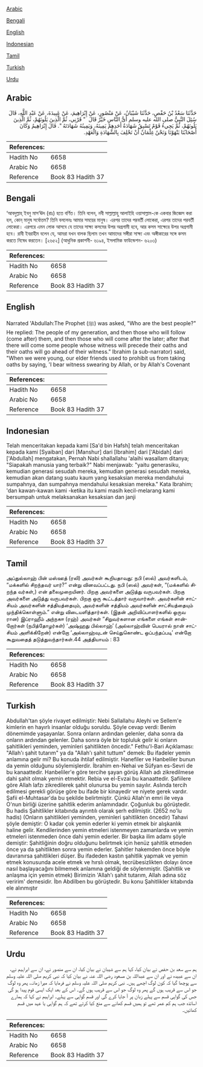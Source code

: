 [Arabic](#arabic)

[Bengali](#bengali)

[English](#english)

[Indonesian](#indonesian)

[Tamil](#tamil)

[Turkish](#turkish)

[Urdu](#urdu)

## Arabic


<div dir="rtl" lang="ar" style={{fontSize:'larger',backgroundColor:'#f8f9fa',padding:20}}>
حَدَّثَنَا سَعْدُ بْنُ حَفْصٍ، حَدَّثَنَا شَيْبَانُ، عَنْ مَنْصُورٍ، عَنْ إِبْرَاهِيمَ، عَنْ عَبِيدَةَ، عَنْ عَبْدِ اللَّهِ، قَالَ سُئِلَ النَّبِيُّ صلى الله عليه وسلم أَىُّ النَّاسِ خَيْرٌ قَالَ ‏ "‏ قَرْنِي، ثُمَّ الَّذِينَ يَلُونَهُمْ، ثُمَّ الَّذِينَ يَلُونَهُمْ، ثُمَّ يَجِيءُ قَوْمٌ تَسْبِقُ شَهَادَةُ أَحَدِهِمْ يَمِينَهُ، وَيَمِينُهُ شَهَادَتَهُ ‏"‏‏.‏ قَالَ إِبْرَاهِيمُ وَكَانَ أَصْحَابُنَا يَنْهَوْنَا وَنَحْنُ غِلْمَانٌ أَنْ نَحْلِفَ بِالشَّهَادَةِ وَالْعَهْدِ‏.‏
</div>
<div style={{backgroundColor:'#f8f9fa',padding:20, marginBottom: 10}}><table> <thead> <tr> <th>References:</th> <th></th> </tr> </thead> <tbody><tr><td>Hadith No</td><td>6658</td></tr><tr><td>Arabic No</td><td>6658</td></tr><tr><td>Reference</td><td>Book 83 Hadith 37</td></tr></tbody></table></div>

## Bengali


<div dir="ltr" lang="bn" style={{fontSize:'larger',backgroundColor:'#f8f9fa',padding:20}}>
‘আবদুল্লাহ্ ইবনু মাস‘ঊদ (রাঃ) হতে বর্ণিত। তিনি বলেন, নবী সাল্লাল্লাহু আলাইহি ওয়াসাল্লাম-কে একবার জিজ্ঞেস করা হল, কোন্ মানুষ সর্বোত্তম? তিনি বললেনঃ আমার সময়ের মানুষ। এরপর তাদের পরবর্তী লোকেরা, এরপর তাদের পরবর্তী লোকেরা। এরপরে এমন লোক আসবে যে তাদের সাক্ষ্য কসমের উপর অগ্রগামী হবে, আর কসম সাক্ষ্যের উপর অগ্রগামী হবে। রাবী ইবরাহীম বলেন যে, আমরা যখন বালক ছিলাম তখন আমাদের সঙ্গীরা সাক্ষ্য এবং অঙ্গীকারের সঙ্গে কসম করতে নিষেধ করতেন। [২৬৫২] (আধুনিক প্রকাশনী- ৬১৯৪, ইসলামিক ফাউন্ডেশন- ৬২০৩)
</div>
<div style={{backgroundColor:'#f8f9fa',padding:20, marginBottom: 10}}><table> <thead> <tr> <th>References:</th> <th></th> </tr> </thead> <tbody><tr><td>Hadith No</td><td>6658</td></tr><tr><td>Arabic No</td><td>6658</td></tr><tr><td>Reference</td><td>Book 83 Hadith 37</td></tr></tbody></table></div>

## English


<div dir="ltr" lang="en" style={{fontSize:'larger',backgroundColor:'#f8f9fa',padding:20}}>
Narrated 'Abdullah:The Prophet (ﷺ) was asked, "Who are the best people?" He replied: The people of my generation, and then those who will follow (come after) them, and then those who will come after the later; after that there will come some people whose witness will precede their oaths and their oaths will go ahead of their witness." Ibrahim (a sub-narrator) said, "When we were young, our elder friends used to prohibit us from taking oaths by saying, 'I bear witness swearing by Allah, or by Allah's Covenant
</div>
<div style={{backgroundColor:'#f8f9fa',padding:20, marginBottom: 10}}><table> <thead> <tr> <th>References:</th> <th></th> </tr> </thead> <tbody><tr><td>Hadith No</td><td>6658</td></tr><tr><td>Arabic No</td><td>6658</td></tr><tr><td>Reference</td><td>Book 83 Hadith 37</td></tr></tbody></table></div>

## Indonesian


<div dir="ltr" lang="id" style={{fontSize:'larger',backgroundColor:'#f8f9fa',padding:20}}>
Telah menceritakan kepada kami [Sa'd bin Hafsh] telah menceritakan kepada kami [Syaiban] dari [Manshur] dari [Ibrahim] dari ['Abidah] dari ['Abdullah] mengatakan, Pernah Nabi shallallahu 'alaihi wasallam ditanya; "Siapakah manusia yang terbaik?" Nabi menjawab: "yaitu generasiku, kemudian generasi sesudah mereka, kemudian generasi sesudah mereka, kemudian akan datang suatu kaum yang kesaksian mereka mendahului sumpahnya, dan sumpahnya mendahului kesaksian mereka." Kata Ibrahim; 'dan kawan-kawan kami -ketika itu kami masih kecil-melarang kami bersumpah untuk melaksanakan kesaksian dan janji
</div>
<div style={{backgroundColor:'#f8f9fa',padding:20, marginBottom: 10}}><table> <thead> <tr> <th>References:</th> <th></th> </tr> </thead> <tbody><tr><td>Hadith No</td><td>6658</td></tr><tr><td>Arabic No</td><td>6658</td></tr><tr><td>Reference</td><td>Book 83 Hadith 37</td></tr></tbody></table></div>

## Tamil


<div dir="ltr" lang="ta" style={{fontSize:'larger',backgroundColor:'#f8f9fa',padding:20}}>
அப்துல்லாஹ் பின் மஸ்ஊத் (ரலி) அவர்கள் கூறியதாவது: நபி (ஸல்) அவர்களிடம், “மக்களில் சிறந்தவர் யார்?” என்று வினவப்பட்டது. நபி (ஸல்) அவர்கள், “(மக்களில் சிறந்த வர்கள்,) என் தலைமுறையினர். பிறகு அவர்களை அடுத்து வருபவர்கள். பிறகு அவர்களை அடுத்து வருபவர்கள். பிறகு ஒரு கூட்டத்தார் வருவார்கள். அவர்களின் சாட்சியம் அவர்களின் சத்தியத்தையும், அவர்களின் சத்தியம் அவர்களின் சாட்சியத்தையும் முந்திக்கொள்ளும்.” என்று விடையளித்தார்கள். (இதன் அறிவிப்பாளர்களில் ஒருவ ரான) இப்ராஹீம் அந்நகஈ (ரஹ்) அவர்கள் “சிறுவர்களான எங்களை எங்கள் சான்றோர்கள் (நபித்தோழர்கள்) ‘அஷ்ஹது பில்லாஹ்’ (அல்லாஹ்வின் பெயரால் நான் சாட்சியம் அளிக்கிறேன்) என்றோ ‘அல்லாஹ்வுடன் செய்துகொண்ட ஒப்பந்தப்படி’ என்றோ கூறுவதைத் தடுத்துவந்தார்கள்.44 அத்தியாயம் : 83
</div>
<div style={{backgroundColor:'#f8f9fa',padding:20, marginBottom: 10}}><table> <thead> <tr> <th>References:</th> <th></th> </tr> </thead> <tbody><tr><td>Hadith No</td><td>6658</td></tr><tr><td>Arabic No</td><td>6658</td></tr><tr><td>Reference</td><td>Book 83 Hadith 37</td></tr></tbody></table></div>

## Turkish


<div dir="ltr" lang="tr" style={{fontSize:'larger',backgroundColor:'#f8f9fa',padding:20}}>
Abdullah'tan şöyle rivayet edilmiştir: Nebi Sallallahu Aleyhi ve Sellem'e kimlerin en hayırlı insanlar olduğu soruldu. Şöyle cevap verdi: Benim dönemimde yaşayanlar. Sonra onların ardından gelenler, daha sonra da onların ardından gelenler. Daha sonra öyle bir topluluk gelir ki onların şahitlikleri yeminden, yeminleri şahitlikten öncedir." Fethu'l-Bari Açıklaması: "Allah'ı şahit tutarım" ya da "Allah'ı şahit tuttum" demek: Bu ifadeler yemin anlamına gelir mi? Bu konuda ihtilaf edilmiştir. Hanefiler ve Hanbeliler bunun da yemin olduğunu söylemişlerdir. İbrahim en-Nehai ve Süfyan es-Sevri de bu kanaattedir. Hanbeliler'e göre tercihe şayan görüş Allah adı zikredilmese dahi şahit olmak yemin etmektir. Rebia ve el-Evzai bu kanaattedir. Şafiilere göre Allah lafzı zikredilerek şahit olunursa bu yemin sayılır. Aslında tercih edilmesi gerekli görüşe göre bu ifade bir kinayedir ve niyete gerek vardır. Şafii el-Muhtasar'da bu şekilde belirtmiştir. Çünkü Allah'ın emri ile veya O'nun birliği üzerine şahitlik ederim anlamındadır. Çoğunluk bu görüştedir. Bu hadis Şahitlikler kitabında ayrıntılı olarak şerh edilmiştir. (2652 no'lu hadis) (Onların şahitlikleri yeminden, yeminleri şahitlikten öncedir) Tahavi şöyle demiştir: O kadar çok yemin ederler ki yemin etmek bir alışkanlık haline gelir. Kendilerinden yemin etmeleri istenmeyen zamanlarda ve yemin etmeleri istenmeden önce dahi yemin ederler. Bir başka ilim adamı şöyle demiştir: Şahitliğinin doğru olduğunu belirtmek için henüz şahitlik etmeden önce ya da şahitlikten sonra yemin ederler. Şahitler hakemden önce böyle davranırsa şahitlikleri düşer. Bu ifadeden kastın şahitlik yapmak ve yemin etmek konusunda acele etmek ve hırslı olmak, tecrübesizlikten dolayı önce nasıl başlayacağını bilmemek anlamına geldiği de söylenmiştir. (Şahitlik ve anlaşma için yemin etmek) Birimizin 'Allah'ı şahit tutarım, Allah adına söz veririm' demesidir. İbn Abdilben bu görüştedir. Bu konu Şahitlikler kitabında ele alınmıştır
</div>
<div style={{backgroundColor:'#f8f9fa',padding:20, marginBottom: 10}}><table> <thead> <tr> <th>References:</th> <th></th> </tr> </thead> <tbody><tr><td>Hadith No</td><td>6658</td></tr><tr><td>Arabic No</td><td>6658</td></tr><tr><td>Reference</td><td>Book 83 Hadith 37</td></tr></tbody></table></div>

## Urdu


<div dir="rtl" lang="ur" style={{fontSize:'larger',backgroundColor:'#f8f9fa',padding:20}}>
ہم سے سعد بن حفص نے بیان کیا، کہا ہم سے شیبان نے بیان کیا، ان سے منصور نے، ان سے ابراہیم نے، ان سے عبیدہ نے اور ان سے عبداللہ بن مسعود رضی اللہ عنہ نے بیان کیا کہ نبی کریم صلی اللہ علیہ وسلم سے پوچھا گیا کہ کون لوگ اچھے ہیں۔ نبی کریم صلی اللہ علیہ وسلم نے فرمایا کہ میرا زمانہ، پھر وہ لوگ جو اس سے قریب ہوں گے پھر وہ لوگ جو اس سے قریب ہوں گے۔ اس کے بعد ایک ایسی قوم پیدا ہو گی جس کی گواہی قسم سے پہلے زبان پر آ جایا کرے گی اور قسم گواہی سے پہلے۔ ابراہیم نے کہا کہ ہمارے اساتذہ جب ہم کم عمر تھے تو ہمیں قسم کھانے سے منع کیا کرتے تھے کہ ہم گواہی یا عہد میں قسم کھائیں۔
</div>
<div style={{backgroundColor:'#f8f9fa',padding:20, marginBottom: 10}}><table> <thead> <tr> <th>References:</th> <th></th> </tr> </thead> <tbody><tr><td>Hadith No</td><td>6658</td></tr><tr><td>Arabic No</td><td>6658</td></tr><tr><td>Reference</td><td>Book 83 Hadith 37</td></tr></tbody></table></div>